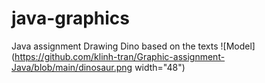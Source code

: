 # java-graphics
Java assignment
Drawing Dino based on the texts
![Model](https://github.com/klinh-tran/Graphic-assignment-Java/blob/main/dinosaur.png width="48")
